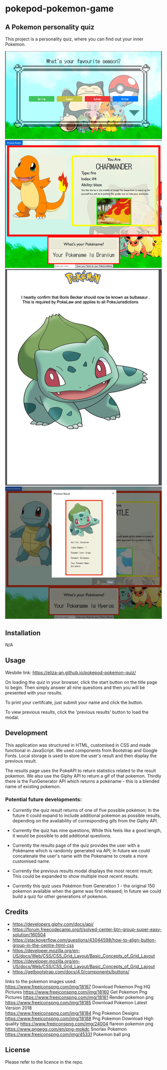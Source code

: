 # pokepod-pokemon-game

## A Pokemon personality quiz

This project is a personality quiz, where you can find out your inner Pokemon. 

![](questions-page.png)  ![](results-page.png)  ![](pdf%20certificate.png)  ![](previous-results.png)  

## Installation

N/A

## Usage

Wesbite link: https://eliza-an.github.io/pokepod-pokemon-quiz/ 

On loading the quiz in your browser, click the start button on the title page to begin. Then simply answer all nine questions and then you will be presented with your results. 

To print your certifcate, just submit your name and click the button.

To view previous results, click the 'previous results' button to load the modal.

## Development

This application was structured in HTML, customised in CSS and made functional in JavaScript. We used components from Bootstrap and Google Fonts. Local storage is used to store the user's result and then display the previous result. 

The results page uses the PokeAPI to return statistics related to the result pokemon. We also use the Giphy API to return a gif of that pokemon. Thirdly there is the FunGenerator API which returns a pokéname - this is a blended name of existing pokemon.


### Potential future developments:


- Currently the quiz result returns of one of five possible pokémon; In the future it could expand to include additional pokemon as possible results, depending on the availability of corresponding gifs from the Giphy API.

- Currently the quiz has nine questions; While this feels like a good length, it would be possible to add additional questions.

- Currently the results page of the quiz provides the user with a Pokéname which is randomly generated via API; In future we could concatenate the user's name with the Pokename to create a more customised name. 

- Currently the previous results modal displays the most recent result; This could be expanded to show multiple most recent results.

- Currently this quiz uses Pokémon from Generation 1 - the original 150 pokemon available when the game was first released; In future we could build a quiz for other generations of pokemon.


## Credits

- https://developers.giphy.com/docs/api/
- https://forum.freecodecamp.org/t/solved-center-btn-group-super-easy-solution/160504
- https://stackoverflow.com/questions/43044598/how-to-align-button-group-in-the-centre-html-css
- https://developer.mozilla.org/en-US/docs/Web/CSS/CSS_Grid_Layout/Basic_Concepts_of_Grid_Layout
- https://developer.mozilla.org/en-US/docs/Web/CSS/CSS_Grid_Layout/Basic_Concepts_of_Grid_Layout
- https://getbootstrap.com/docs/4.0/components/buttons/


links to the pokemon images used:  
https://www.freeiconspng.com/img/18167  Download Pokemon Png HQ Pictures
https://www.freeiconspng.com/img/18160  Get Pokemon Png Pictures
https://www.freeiconspng.com/img/18161  Render pokemon png
https://www.freeiconspng.com/img/18185  Download Pokemon Latest Version 2018      
https://www.freeiconspng.com/img/18184  Png Pokemon Designs
https://www.freeiconspng.com/img/18188  Png Pokemon Download High quality
https://www.freeiconspng.com/img/24004  flareon pokemon png
https://www.pngegg.com/en/png-mokdc  Snorlax Pokemon
https://www.freeiconspng.com/img/45331  Pokemon ball png 


## License

Please refer to the licence in the repo.
